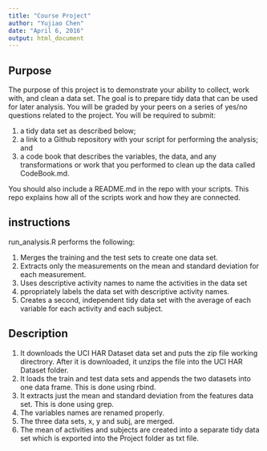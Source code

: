 ```yaml
---
title: "Course Project"
author: "Yujiao Chen"
date: "April 6, 2016"
output: html_document
---
```


## Purpose
The purpose of this project is to demonstrate your ability to collect, work with, and clean a data set. The goal is to prepare tidy data that can be used for later analysis. You will be graded by your peers on a series of yes/no questions related to the project. You will be required to submit:

1. a tidy data set as described below;
2. a link to a Github repository with your script for performing the analysis; and
3. a code book that describes the variables, the data, and any transformations or work that you performed to clean up the data called CodeBook.md.

You should also include a README.md in the repo with your scripts. This repo explains how all of the scripts work and how they are connected.

## instructions
run_analysis.R performs the following:

1. Merges the training and the test sets to create one data set.
2. Extracts only the measurements on the mean and standard deviation for each measurement.
3. Uses descriptive activity names to name the activities in the data set
4. ppropriately labels the data set with descriptive activity names.
5. Creates a second, independent tidy data set with the average of each variable for each activity and each subject.

## Description

1. It downloads the UCI HAR Dataset data set and puts the zip file working directrory. After it is downloaded, it unzips the file into the UCI HAR Dataset folder.
2. It loads the train and test data sets and appends the two datasets into one data frame. This is done using rbind.
3. It extracts just the mean and standard deviation from the features data set. This is done using grep.
4. The variables names are renamed properly.
5. The three data sets, x, y and subj, are merged. 
6. The mean of activities and subjects are created into a separate tidy data set which is exported into the Project folder as txt file.